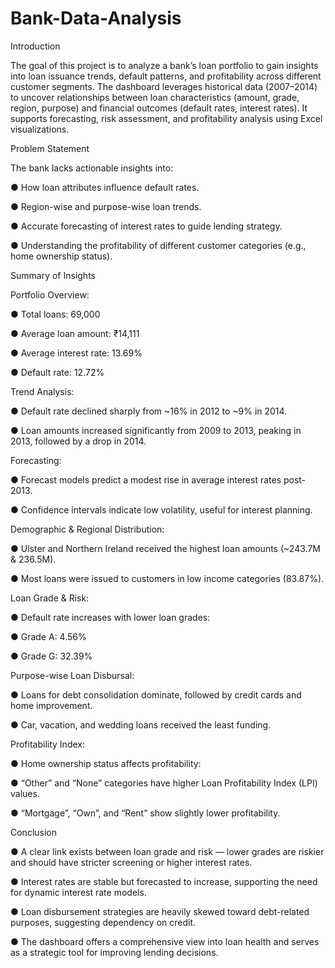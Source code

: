 # Bank-Data-Analysis
 Introduction
 
 The goal of this project is to analyze a bank’s loan portfolio to gain insights into loan issuance trends, default patterns, and profitability across different customer segments.
The dashboard leverages historical data (2007–2014) to uncover relationships between loan characteristics (amount, grade, region, purpose) and financial outcomes (default rates, interest rates).
It supports forecasting, risk assessment, and profitability analysis using Excel visualizations.

Problem Statement

The bank lacks actionable insights into:

● How loan attributes influence default rates.

● Region-wise and purpose-wise loan trends.

● Accurate forecasting of interest rates to guide lending strategy.

● Understanding the profitability of different customer categories (e.g., home ownership status).

Summary of Insights

Portfolio Overview:

● Total loans: 69,000

● Average loan amount: ₹14,111

● Average interest rate: 13.69%

● Default rate: 12.72%

Trend Analysis:

● Default rate declined sharply from ~16% in 2012 to ~9% in 2014.

● Loan amounts increased significantly from 2009 to 2013, peaking in 2013, followed by a drop in 2014.

Forecasting:

● Forecast models predict a modest rise in average interest rates post-2013.

● Confidence intervals indicate low volatility, useful for interest planning.

Demographic & Regional Distribution:

● Ulster and Northern Ireland received the highest loan amounts (~243.7M & 236.5M).

● Most loans were issued to customers in low income categories (83.87%).

Loan Grade & Risk:

● Default rate increases with lower loan grades:

● Grade A: 4.56%

● Grade G: 32.39%

Purpose-wise Loan Disbursal:

● Loans for debt consolidation dominate, followed by credit cards and home improvement.

● Car, vacation, and wedding loans received the least funding.

Profitability Index:

● Home ownership status affects profitability:

● “Other” and “None” categories have higher Loan Profitability Index (LPI) values.

● “Mortgage”, “Own”, and “Rent” show slightly lower profitability.

Conclusion

● A clear link exists between loan grade and risk — lower grades are riskier and should have stricter screening or higher interest rates.

● Interest rates are stable but forecasted to increase, supporting the need for dynamic interest rate models.

● Loan disbursement strategies are heavily skewed toward debt-related purposes, suggesting dependency on credit.

● The dashboard offers a comprehensive view into loan health and serves as a strategic tool for improving lending decisions.


